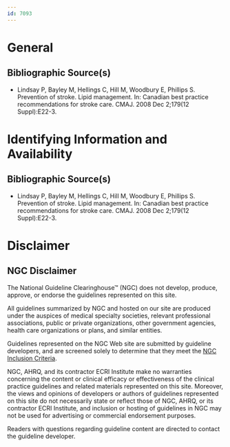 ```yaml
---
id: 7093
---
```


# General

## Bibliographic Source(s)

- Lindsay P, Bayley M, Hellings C, Hill M, Woodbury E, Phillips S. Prevention of stroke. Lipid management. In: Canadian best practice recommendations for stroke care. CMAJ. 2008 Dec 2;179(12 Suppl):E22-3.

# Identifying Information and Availability

## Bibliographic Source(s)

- Lindsay P, Bayley M, Hellings C, Hill M, Woodbury E, Phillips S. Prevention of stroke. Lipid management. In: Canadian best practice recommendations for stroke care. CMAJ. 2008 Dec 2;179(12 Suppl):E22-3.

# Disclaimer

## NGC Disclaimer

The National Guideline Clearinghouse™ (NGC) does not develop, produce, approve, or endorse the guidelines represented on this site.

All guidelines summarized by NGC and hosted on our site are produced under the auspices of medical specialty societies, relevant professional associations, public or private organizations, other government agencies, health care organizations or plans, and similar entities.

Guidelines represented on the NGC Web site are submitted by guideline developers, and are screened solely to determine that they meet the [NGC Inclusion Criteria](/help-and-about/summaries/inclusion-criteria).

NGC, AHRQ, and its contractor ECRI Institute make no warranties concerning the content or clinical efficacy or effectiveness of the clinical practice guidelines and related materials represented on this site. Moreover, the views and opinions of developers or authors of guidelines represented on this site do not necessarily state or reflect those of NGC, AHRQ, or its contractor ECRI Institute, and inclusion or hosting of guidelines in NGC may not be used for advertising or commercial endorsement purposes.

Readers with questions regarding guideline content are directed to contact the guideline developer.

